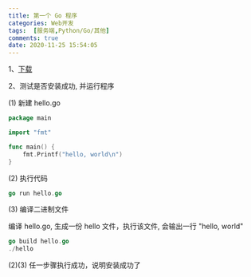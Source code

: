 ```yaml
---
title: 第一个 Go 程序
categories: Web开发
tags:  [服务端,Python/Go/其他]
comments: true
date: 2020-11-25 15:54:05
---
```

1、[下载](https://golang.org/dl/)

2、测试是否安装成功, 并运行程序

(1) 新建 hello.go

```go
package main

import "fmt"

func main() {
	fmt.Printf("hello, world\n")
}
```

(2) 执行代码

```go
go run hello.go 
```

(3) 编译二进制文件

编译 hello.go, 生成一份 hello 文件，执行该文件, 会输出一行 "hello, world"

```go
go build hello.go
./hello
```

(2)(3) 任一步骤执行成功，说明安装成功了
